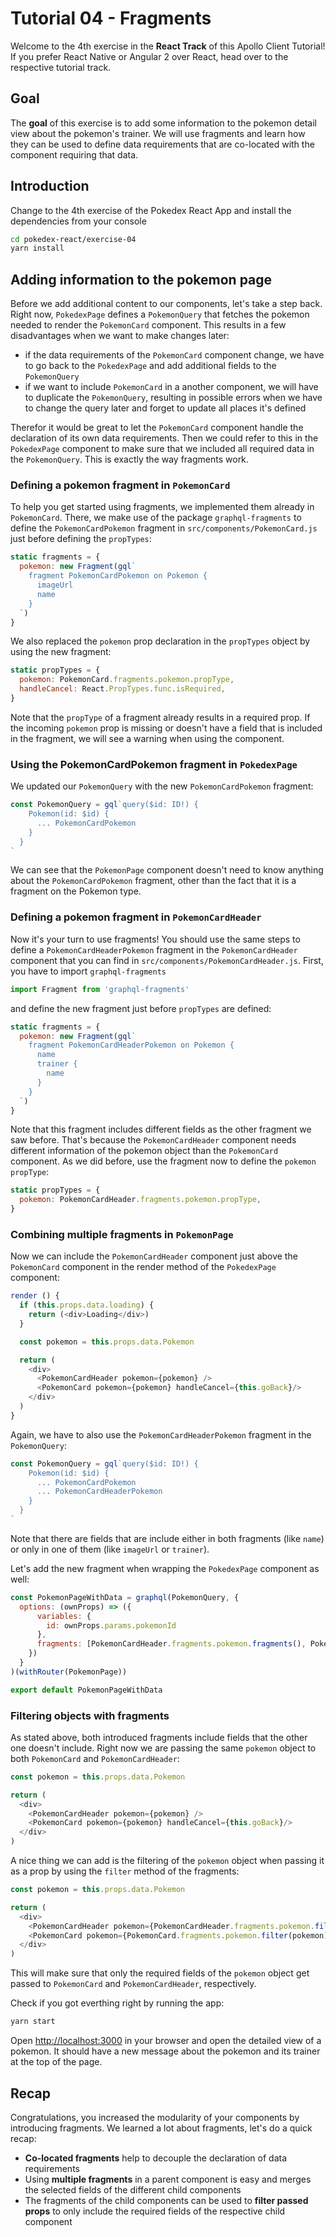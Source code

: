 # Tutorial 04 - Fragments

Welcome to the 4th exercise in the **React Track** of this Apollo Client Tutorial! If you prefer React Native or Angular 2 over React, head over to the respective tutorial track.

## Goal

The **goal** of this exercise is to add some information to the pokemon detail view about the pokemon's trainer. We will use fragments and learn how they can be used to define data requirements that are co-located with the component requiring that data.

## Introduction

Change to the 4th exercise of the Pokedex React App and install the dependencies from your console

```sh
cd pokedex-react/exercise-04
yarn install
```

## Adding information to the pokemon page

Before we add additional content to our components, let's take a step back. Right now, `PokedexPage` defines a `PokemonQuery` that fetches the pokemon needed to render the `PokemonCard` component. This results in a few disadvantages when we want to make changes later:

* if the data requirements of the `PokemonCard` component change, we have to go back to the `PokedexPage` and add additional fields to the `PokemonQuery`
* if we want to include `PokemonCard` in a another component, we will have to duplicate the `PokemonQuery`, resulting in possible errors when we have to change the query later and forget to update all places it's defined

Therefor it would be great to let the `PokemonCard` component handle the declaration of its own data requirements. Then we could refer to this in the `PokedexPage` component to make sure that we  included all required data in the `PokemonQuery`. This is exactly the way fragments work.

### Defining a pokemon fragment in `PokemonCard`

To help you get started using fragments, we implemented them already in `PokemonCard`. There, we make use of the package `graphql-fragments` to define the `PokemonCardPokemon` fragment in `src/components/PokemonCard.js` just before defining the `propTypes`:

```js
static fragments = {
  pokemon: new Fragment(gql`
    fragment PokemonCardPokemon on Pokemon {
      imageUrl
      name
    }
  `)
}
```

We also replaced the `pokemon` prop declaration in the `propTypes` object by using the new fragment:

```js
static propTypes = {
  pokemon: PokemonCard.fragments.pokemon.propType,
  handleCancel: React.PropTypes.func.isRequired,
}
```

Note that the `propType` of a fragment already results in a  required prop. If the incoming `pokemon` prop is missing or doesn't have a field that is included in the fragment, we will see a warning when using the component.

### Using the PokemonCardPokemon fragment in `PokedexPage`

We updated our `PokemonQuery` with the new `PokemonCardPokemon` fragment:

```js
const PokemonQuery = gql`query($id: ID!) {
    Pokemon(id: $id) {
      ... PokemonCardPokemon
    }
  }
`
```
We can see that the `PokemonPage` component doesn't need to know anything about the `PokemonCardPokemon` fragment, other than the fact that it is a fragment on the Pokemon type.

### Defining a pokemon fragment in `PokemonCardHeader`

Now it's your turn to use fragments! You should use the same steps to define a `PokemonCardHeaderPokemon` fragment in the `PokemonCardHeader` component that you can find in `src/components/PokemonCardHeader.js`. First, you have to import `graphql-fragments`

```js
import Fragment from 'graphql-fragments'
```

and define the new fragment just before `propTypes` are defined:

```js
static fragments = {
  pokemon: new Fragment(gql`
    fragment PokemonCardHeaderPokemon on Pokemon {
      name
      trainer {
        name
      }
    }
  `)
}
```

Note that this fragment includes different fields as the other fragment we saw before. That's because the `PokemonCardHeader` component needs different information of the pokemon object than the `PokemonCard` component. As we did before, use the fragment now to define the `pokemon` `propType`:

```js
static propTypes = {
  pokemon: PokemonCardHeader.fragments.pokemon.propType,
}
```

### Combining multiple fragments in `PokemonPage`

Now we can include the `PokemonCardHeader` component just above the `PokemonCard` component in the render method of the `PokedexPage` component:

```js
render () {
  if (this.props.data.loading) {
    return (<div>Loading</div>)
  }

  const pokemon = this.props.data.Pokemon

  return (
    <div>
      <PokemonCardHeader pokemon={pokemon} />
      <PokemonCard pokemon={pokemon} handleCancel={this.goBack}/>
    </div>
  )
}
```

Again, we have to also use the `PokemonCardHeaderPokemon` fragment in the `PokemonQuery`:

```js
const PokemonQuery = gql`query($id: ID!) {
    Pokemon(id: $id) {
      ... PokemonCardPokemon
      ... PokemonCardHeaderPokemon
    }
  }
`
```

Note that there are fields that are include either in both fragments (like `name`) or only in one of them (like `imageUrl` or `trainer`).

Let's add the new fragment when wrapping the `PokedexPage` component as well:

```js
const PokemonPageWithData = graphql(PokemonQuery, {
  options: (ownProps) => ({
      variables: {
        id: ownProps.params.pokemonId
      },
      fragments: [PokemonCardHeader.fragments.pokemon.fragments(), PokemonCard.fragments.pokemon.fragments()]
    })
  }
)(withRouter(PokemonPage))

export default PokemonPageWithData
```

### Filtering objects with fragments

As stated above, both introduced fragments include fields that the other one doesn't include. Right now we are passing the same `pokemon` object to both `PokemonCard` and `PokemonCardHeader`:

```js
const pokemon = this.props.data.Pokemon

return (
  <div>
    <PokemonCardHeader pokemon={pokemon} />
    <PokemonCard pokemon={pokemon} handleCancel={this.goBack}/>
  </div>
)
```

A nice thing we can add is the filtering of the `pokemon` object when passing it as a prop by using the `filter` method of the fragments:

```js
const pokemon = this.props.data.Pokemon

return (
  <div>
    <PokemonCardHeader pokemon={PokemonCardHeader.fragments.pokemon.filter(pokemon)} />
    <PokemonCard pokemon={PokemonCard.fragments.pokemon.filter(pokemon)} handleCancel={this.goBack}/>
  </div>
)
```

This will make sure that only the required fields of the `pokemon` object get passed to `PokemonCard` and `PokemonCardHeader`, respectively.

Check if you got everthing right by running the app:

```sh
yarn start
```

Open [http://localhost:3000](http://localhost:3000) in your browser and open the detailed view of a pokemon. It should have a new message about the pokemon and its trainer at the top of the page.

## Recap

Congratulations, you increased the modularity of your components by introducing fragments. We learned a lot about fragments, let's do a quick recap:

* **Co-located fragments** help to decouple the declaration of data requirements
* Using **multiple fragments** in a parent component is easy and merges the selected fields of the different child components
* The fragments of the child components can be used to **filter passed props** to only include the required fields of the respective child component
